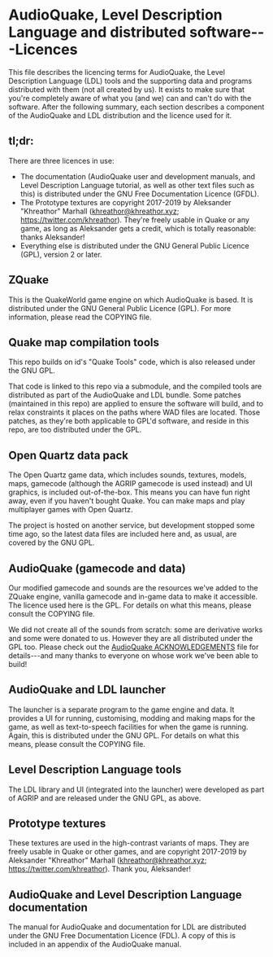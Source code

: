 AudioQuake, Level Description Language and distributed software---Licences
==========================================================================

This file describes the licencing terms for AudioQuake, the Level
Description Language (LDL) tools and the supporting data and programs
distributed with them (not all created by us). It exists to make sure
that you're completely aware of what you (and we) can and can't do with
the software. After the following summary, each section describes a
component of the AudioQuake and LDL distribution and the licence used
for it.

tl;dr:
------

There are three licences in use:

-   The documentation (AudioQuake user and development manuals, and
    Level Description Language tutorial, as well as other text files
    such as this) is distributed under the GNU Free Documentation
    Licence (GFDL).
-   The Prototype textures are copyright 2017-2019 by Aleksander
    "Khreathor" Marhall (<khreathor@khreathor.xyz>;
    <https://twitter.com/khreathor>). They're freely usable in Quake or
    any game, as long as Aleksander gets a credit, which is totally
    reasonable: thanks Aleksander!
-   Everything else is distributed under the GNU General Public Licence
    (GPL), version 2 or later.

ZQuake
------

This is the QuakeWorld game engine on which AudioQuake is based. It is
distributed under the GNU General Public Licence (GPL). For more
information, please read the COPYING file.

Quake map compilation tools
---------------------------

This repo builds on id's "Quake Tools" code, which is also released
under the GNU GPL.

That code is linked to this repo via a submodule, and the compiled tools
are distributed as part of the AudioQuake and LDL bundle. Some patches
(maintained in this repo) are applied to ensure the software will build,
and to relax constraints it places on the paths where WAD files are
located. Those patches, as they're both applicable to GPL'd software,
and reside in this repo, are too distributed under the GPL.

Open Quartz data pack
---------------------

The Open Quartz game data, which includes sounds, textures, models,
maps, gamecode (although the AGRIP gamecode is used instead) and UI
graphics, is included out-of-the-box. This means you can have fun right
away, even if you haven't bought Quake. You can make maps and play
multiplayer games with Open Quartz.

The project is hosted on another service, but development stopped some
time ago, so the latest data files are included here and, as usual, are
covered by the GNU GPL.

AudioQuake (gamecode and data)
------------------------------

Our modified gamecode and sounds are the resources we've added to the
ZQuake engine, vanilla gamecode and in-game data to make it accessible.
The licence used here is the GPL. For details on what this means, please
consult the COPYING file.

We did not create all of the sounds from scratch: some are derivative
works and some were donated to us. However they are all distributed
under the GPL too. Please check out the [AudioQuake
ACKNOWLEDGEMENTS](audioquake/ACKNOWLEDGEMENTS.md) file for details---and
many thanks to everyone on whose work we've been able to build!

AudioQuake and LDL launcher
---------------------------

The launcher is a separate program to the game engine and data. It
provides a UI for running, customising, modding and making maps for the
game, as well as text-to-speech facilities for when the game is running.
Again, this is distributed under the GNU GPL. For details on what this
means, please consult the COPYING file.

Level Description Language tools
--------------------------------

The LDL library and UI (integrated into the launcher) were developed as
part of AGRIP and are released under the GNU GPL, as above.

Prototype textures
------------------

These textures are used in the high-contrast variants of maps. They are
freely usable in Quake or other games, and are copyright 2017-2019 by
Aleksander "Khreathor" Marhall (<khreathor@khreathor.xyz>;
<https://twitter.com/khreathor>). Thank you, Aleksander!

AudioQuake and Level Description Language documentation
-------------------------------------------------------

The manual for AudioQuake and documentation for LDL are distributed
under the GNU Free Documentation Licence (FDL). A copy of this is
included in an appendix of the AudioQuake manual.

